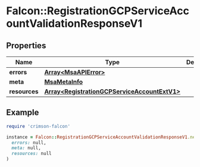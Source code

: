 # Falcon::RegistrationGCPServiceAccountValidationResponseV1

## Properties

| Name | Type | Description | Notes |
| ---- | ---- | ----------- | ----- |
| **errors** | [**Array&lt;MsaAPIError&gt;**](MsaAPIError.md) |  | [optional] |
| **meta** | [**MsaMetaInfo**](MsaMetaInfo.md) |  |  |
| **resources** | [**Array&lt;RegistrationGCPServiceAccountExtV1&gt;**](RegistrationGCPServiceAccountExtV1.md) |  |  |

## Example

```ruby
require 'crimson-falcon'

instance = Falcon::RegistrationGCPServiceAccountValidationResponseV1.new(
  errors: null,
  meta: null,
  resources: null
)
```

